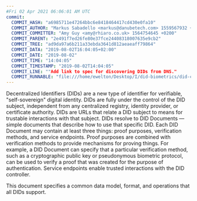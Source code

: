 ```yaml
---
#Fri 02 Apr 2021 06:06:01 AM UTC
commit:
  COMMIT_HASH: "a6985711e47264bbc6e8418464417cd430e0fa10"
  COMMIT_AUTHOR: "Markus Sabadello <markus@danubetech.com> 1559567932 +0200"
  COMMIT_COMMITTER: "Amy Guy <amy@rhiaro.co.uk> 1564754645 +0200"
  COMMIT_PARENT: "2e491f7ed26fe80e37fce24408318007635e9cb2"
  COMMIT_TREE: "ad9da97a6b211a33ebda3641d812aeaeaff79864"
  COMMIT_DATA: "2019-08-02T16:04:05+02:00"
  COMMIT_DATE: "2019-08-02"
  COMMIT_TIME: "14:04:05"
  COMMIT_TIMESTAMP: "2019-08-02T14:04:05"
  COMMIT_LINE: ""Add link to spec for discovering DIDs from DNS."
  COMMIT_RUNNABLE: "file:///home/ewelton/Desktop/I/did-biometrics/did-core-dataset/analysis/gitinfo/a6985711e47264bbc6e8418464417cd430e0fa10/snapshot/index.html"
---
```


<section id="abstract">
<p>
Decentralized Identifiers (DIDs) are a new type of identifier for
verifiable, "self-sovereign" digital identity. DIDs are fully under the
control of the DID subject, independent from any centralized registry,
identity provider, or certificate authority. DIDs are URLs that relate
a DID subject to means for trustable interactions with that subject.
DIDs resolve to DID Documents — simple documents that describe how to
use that specific DID. Each DID Document may contain at least three
things: proof purposes, verification methods, and service endpoints.
Proof purposes are combined with verification methods to provide mechanisms
for proving things. For example, a DID Document can specify that a particular
verification method, such as a cryptographic public key or pseudonymous
biometric protocol, can be used to verify a proof that was created for the
purpose of authentication. Service endpoints enable trusted interactions with
the DID controller.
    </p>
<p>
This document specifies a common data model, format, and operations
that all DIDs support.
    </p>
</section>
